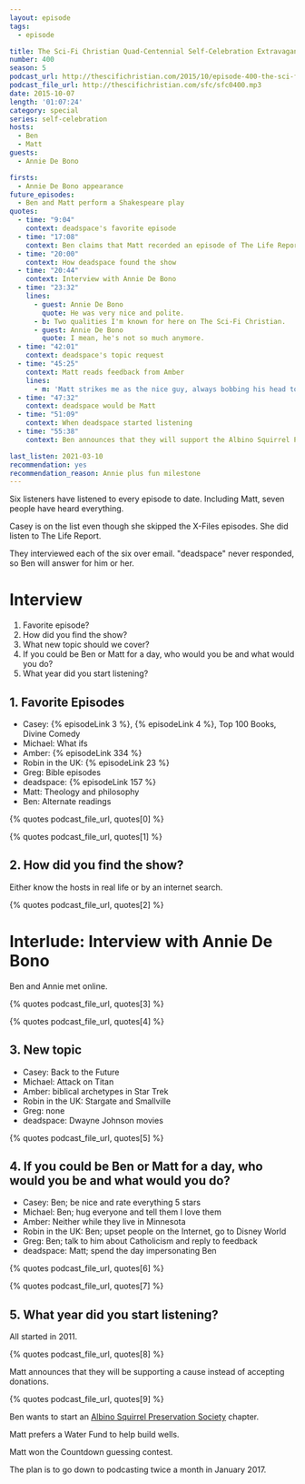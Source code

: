 ```yaml
---
layout: episode
tags:
  - episode

title: The Sci-Fi Christian Quad-Centennial Self-Celebration Extravaganza
number: 400
season: 5
podcast_url: http://thescifichristian.com/2015/10/episode-400-the-sci-fi-christian-quad-centennial-self-celebration-extravaganza/
podcast_file_url: http://thescifichristian.com/sfc/sfc0400.mp3
date: 2015-10-07
length: '01:07:24'
category: special
series: self-celebration
hosts:
  - Ben
  - Matt
guests:
  - Annie De Bono

firsts:
  - Annie De Bono appearance
future_episodes:
  - Ben and Matt perform a Shakespeare play
quotes:
  - time: "9:04"
    context: deadspace's favorite episode
  - time: "17:08"
    context: Ben claims that Matt recorded an episode of The Life Report without pants
  - time: "20:00"
    context: How deadspace found the show
  - time: "20:44"
    context: Interview with Annie De Bono
  - time: "23:32"
    lines:
      - guest: Annie De Bono
        quote: He was very nice and polite.
      - b: Two qualities I'm known for here on The Sci-Fi Christian.
      - guest: Annie De Bono
        quote: I mean, he's not so much anymore.
  - time: "42:01"
    context: deadspace's topic request
  - time: "45:25"
    context: Matt reads feedback from Amber
    lines: 
      - m: 'Matt strikes me as the nice guy, always bobbing his head to the non-existent music.'
  - time: "47:32"
    context: deadspace would be Matt
  - time: "51:09"
    context: When deadspace started listening
  - time: "55:38"
    context: Ben announces that they will support the Albino Squirrel Preservation Society

last_listen: 2021-03-10
recommendation: yes
recommendation_reason: Annie plus fun milestone
---
```


Six listeners have listened to every episode to date. Including Matt, seven people have heard everything.

Casey is on the list even though she skipped the X-Files episodes. She did listen to The Life Report.

They interviewed each of the six over email. "deadspace" never responded, so Ben will answer for him or her.

# Interview
1. Favorite episode?
2. How did you find the show?
3. What new topic should we cover?
4. If you could be Ben or Matt for a day, who would you be and what would you do?
5. What year did you start listening?

## 1. Favorite Episodes
- Casey: {% episodeLink 3 %}, {% episodeLink 4 %}, Top 100 Books, Divine Comedy
- Michael: What ifs
- Amber: {% episodeLink 334 %}
- Robin in the UK: {% episodeLink 23 %}
- Greg: Bible episodes
- deadspace: {% episodeLink 157 %}
- Matt: Theology and philosophy
- Ben: Alternate readings

{% quotes podcast_file_url, quotes[0] %}

{% quotes podcast_file_url, quotes[1] %}

## 2. How did you find the show?
Either know the hosts in real life or by an internet search.

{% quotes podcast_file_url, quotes[2] %}

# Interlude: Interview with Annie De Bono
Ben and Annie met online. 

{% quotes podcast_file_url, quotes[3] %}

{% quotes podcast_file_url, quotes[4] %}

## 3. New topic
- Casey: Back to the Future
- Michael: Attack on Titan
- Amber: biblical archetypes in Star Trek
- Robin in the UK: Stargate and Smallville
- Greg: none
- deadspace: Dwayne Johnson movies

{% quotes podcast_file_url, quotes[5] %}

## 4. If you could be Ben or Matt for a day, who would you be and what would you do?
- Casey: Ben; be nice and rate everything 5 stars
- Michael: Ben; hug everyone and tell them I love them
- Amber: Neither while they live in Minnesota
- Robin in the UK: Ben; upset people on the Internet, go to Disney World
- Greg: Ben; talk to him about Catholicism and reply to feedback
- deadspace: Matt; spend the day impersonating Ben

{% quotes podcast_file_url, quotes[6] %}

{% quotes podcast_file_url, quotes[7] %}

## 5. What year did you start listening?
All started in 2011.

{% quotes podcast_file_url, quotes[8] %}

Matt announces that they will be supporting a cause instead of accepting donations.

{% quotes podcast_file_url, quotes[9] %}

Ben wants to start an [Albino Squirrel Preservation Society](http://albinosquirrel.com/) chapter.

Matt prefers a Water Fund to help build wells.

Matt won the Countdown guessing contest.

The plan is to go down to podcasting twice a month in January 2017.